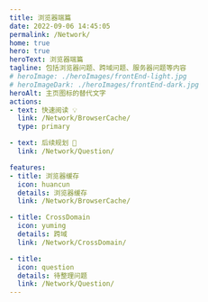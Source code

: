 ```yaml
---
title: 浏览器端篇
date: 2022-09-06 14:45:05
permalink: /Network/
home: true
hero: true
heroText: 浏览器端篇
tagline: 包括浏览器问题、跨域问题、服务器问题等内容
# heroImage: ./heroImages/frontEnd-light.jpg
# heroImageDark: ./heroImages/frontEnd-dark.jpg
heroAlt: 主页图标的替代文字
actions:
- text: 快速阅读 💡
  link: /Network/BrowserCache/
  type: primary

- text: 后续规划 💬
  link: /Network/Question/

features:
- title: 浏览器缓存
  icon: huancun
  details: 浏览器缓存
  link: /Network/BrowserCache/

- title: CrossDomain
  icon: yuming
  details: 跨域
  link: /Network/CrossDomain/

- title: 
  icon: question
  details: 待整理问题
  link: /Network/Question/
---
```


